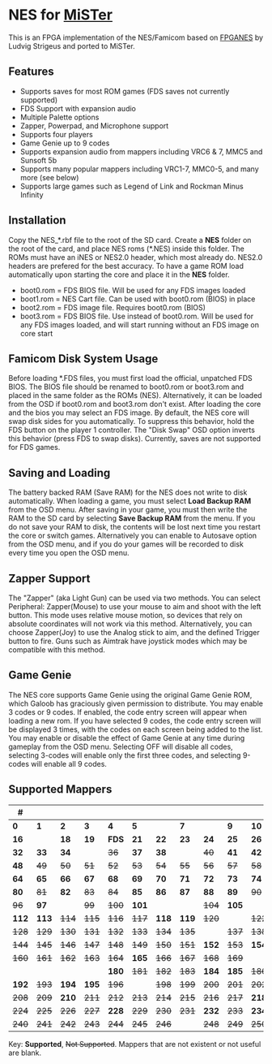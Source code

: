 # NES for [MiSTer](https://github.com/MiSTer-devel/Main_MiSTer/wiki) 

This is an FPGA implementation of the NES/Famicom based on [FPGANES](https://github.com/strigeus/fpganes) by Ludvig Strigeus and ported to MiSTer.

## Features
 * Supports saves for most ROM games (FDS saves not currently supported)
 * FDS Support with expansion audio
 * Multiple Palette options
 * Zapper, Powerpad, and Microphone support
 * Supports four players
 * Game Genie up to 9 codes
 * Supports expansion audio from mappers including VRC6 & 7, MMC5 and Sunsoft 5b
 * Supports many popular mappers including VRC1-7, MMC0-5, and many more (see below)
 * Supports large games such as Legend of Link and Rockman Minus Infinity

## Installation
Copy the NES_\*.rbf file to the root of the SD card. Create a **NES** folder on the root of the card, and place NES roms (\*.NES) inside this folder. The ROMs must have an iNES or NES2.0 header, which most already do. NES2.0 headers are prefered for the best accuracy. To have a game ROM load automatically upon starting the core and place it in the **NES** folder.
- boot0.rom = FDS BIOS file.  Will be used for any FDS images loaded
- boot1.rom = NES Cart file.  Can be used with boot0.rom (BIOS) in place
- boot2.rom = FDS image file.  Requires boot0.rom (BIOS)
- boot3.rom = FDS BIOS file.  Use instead of boot0.rom.  Will be used for any FDS images loaded, and will start running without an FDS image on core start

## Famicom Disk System Usage
Before loading \*.FDS files, you must first load the official, unpatched FDS BIOS. The BIOS file should be renamed to boot0.rom or boot3.rom and placed in the same folder as the ROMs (NES).  Alternatively, it can be loaded from the OSD if boot0.rom and boot3.rom don't exist. After loading the core and the bios you may select an FDS image. By default, the NES core will swap disk sides for you automatically. To suppress this behavior, hold the FDS button on the player 1 controller. The "Disk Swap" OSD option inverts this behavior (press FDS to swap disks). Currently, saves are not supported for FDS games.

## Saving and Loading
The battery backed RAM (Save RAM) for the NES does not write to disk automatically. When loading a game, you must select **Load Backup RAM** from the OSD menu. After saving in your game, you must then write the RAM to the SD card by selecting **Save Backup RAM** from the menu. If you do not save your RAM to disk, the contents will be lost next time you restart the core or switch games. Alternatively you can enable to Autosave option from the OSD menu, and if you do your games will be recorded to disk every time you open the OSD menu.

## Zapper Support
The "Zapper" (aka Light Gun) can be used via two methods. You can select Peripheral: Zapper(Mouse) to use your mouse to aim and shoot with the left button. This mode uses relative mouse motion, so devices that rely on absolute coordinates will not work via this method. Alternatively, you can choose Zapper(Joy) to use the Analog stick to aim, and the defined Trigger button to fire. Guns such as Aimtrak have joystick modes which may be compatible with this method.

## Game Genie
The NES core supports Game Genie using the original Game Genie ROM, which Galoob has graciously given permission to distribute. You may enable 3 codes or 9 codes. If enabled, the code entry screen will appear when loading a new rom. If you have selected 9 codes, the code entry screen will be displayed 3 times, with the codes on each screen being added to the list. You may enable or disable the effect of Game Genie at any time during gameplay from the OSD menu. Selecting OFF will disable all codes, selecting 3-codes will enable only the first three codes, and selecting 9-codes will enable all 9 codes.

## Supported Mappers

|#||||||||||||||||
|---|---|---|---|---|---|---|---|---|---|---|---|---|---|---|---|
|**0**|**1**|**2**|**3**|**4**|**5**||**7**||**9**|**10**|**11**|~~12~~|**13**||**15**|
|**16**||**18**|**19**|**FDS**|**21**|**22**|**23**|**24**|**25**|**26**||**28**||**30**||
|**32**|**33**|**34**||~~36~~|**37**|**38**||~~40~~|**41**|**42**|~~43~~|~~44~~|~~45~~|~~46~~|**47**|
|**48**|~~49~~|~~50~~|~~51~~|~~52~~|~~53~~|~~54~~|~~55~~|~~56~~|~~57~~|~~58~~|~~59~~|~~60~~|~~61~~|~~62~~|~~63~~|
|**64**|**65**|**66**|**67**|**68**|**69**|**70**|**71**|**72**|**73**|**74**|**75**|**76**|**77**|**78**|**79**|
|**80**|~~81~~|**82**|~~83~~|~~84~~|**85**|**86**|**87**|**88**|**89**|~~90~~|~~91~~|**92**|**93**|**94**|**95**|
|~~96~~|**97**||~~99~~|~~100~~|**101**|||~~104~~|**105**||**107**|~~108~~|~~109~~|~~110~~|~~111~~|
|**112**|**113**|~~114~~|~~115~~|~~116~~|~~117~~|**118**|**119**|~~120~~||~~122~~|~~123~~||~~125~~|~~126~~|~~127~~|
|~~128~~|~~129~~|~~130~~|~~131~~|~~132~~|~~133~~|~~134~~|~~135~~||~~137~~|~~138~~|~~139~~|**140**|~~141~~|~~142~~|~~143~~|
|~~144~~|~~145~~|~~146~~|~~147~~|~~148~~|~~149~~|~~150~~|~~151~~|**152**|~~153~~|**154**|**155**|~~156~~|~~157~~|**158**|**159**|
|~~160~~|~~161~~|~~162~~|~~163~~|~~164~~|**165**|~~166~~|~~167~~|~~168~~|~~169~~|||||||
|||||**180**|~~181~~|~~182~~|~~183~~|**184**|**185**|~~186~~|~~187~~|~~188~~|~~189~~|**190**|**191**|
|**192**|~~193~~|**194**|**195**|~~196~~||~~198~~|~~199~~|~~200~~|~~201~~|~~202~~|~~203~~|~~204~~|~~205~~|**206**|**207**|
|~~208~~|~~209~~|**210**|~~211~~|~~212~~|~~213~~|~~214~~|~~215~~|~~216~~|~~217~~|**218**||||~~222~~||
|~~224~~|~~225~~|~~226~~|~~227~~|**228**|~~229~~|~~230~~|~~231~~|**232**|~~233~~|**234**|~~235~~|~~236~~|~~237~~|||
|~~240~~|~~241~~|~~242~~|~~243~~|~~244~~|~~245~~|~~246~~||~~248~~|~~249~~|~~250~~|~~251~~|~~252~~||~~254~~|~~255~~|

Key: **Supported**, ~~Not Supported~~. Mappers that are not existent or not useful are blank.

